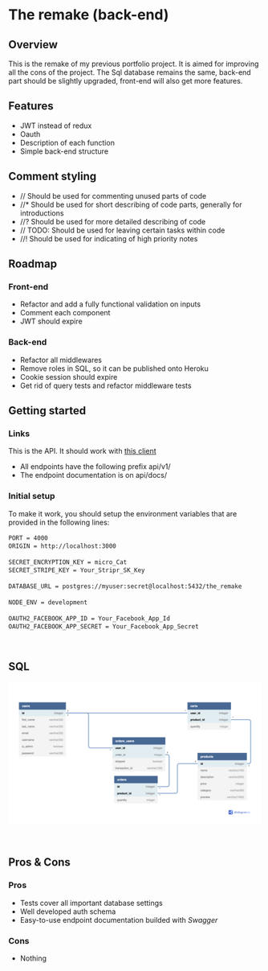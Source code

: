 # The remake (back-end)

## Overview

This is the remake of my previous portfolio project. It is aimed for improving all the cons of the project. The Sql database remains the same, back-end part should be slightly upgraded, front-end will also get more features.

## Features

- JWT instead of redux
- Oauth
- Description of each function
- Simple back-end structure

## Comment styling

- // Should be used for commenting unused parts of code
- //\* Should be used for short describing of code parts, generally for introductions
- //? Should be used for more detailed describing of code
- // TODO: Should be used for leaving certain tasks within code
- //! Should be used for indicating of high priority notes

## Roadmap

### Front-end

- Refactor and add a fully functional validation on inputs
- Comment each component
- JWT should expire

### Back-end

- Refactor all middlewares
- Remove roles in SQL, so it can be published onto Heroku
- Cookie session should expire
- Get rid of query tests and refactor middleware tests

## Getting started

### Links

This is the API. It should work with [this client](https://github.com/denisugo/the_remake_front_end)

- All endpoints have the following prefix api/v1/
- The endpoint documentation is on api/docs/

### Initial setup

To make it work, you should setup the environment variables that are provided in the following lines:

```
PORT = 4000
ORIGIN = http://localhost:3000

SECRET_ENCRYPTION_KEY = micro_Cat
SECRET_STRIPE_KEY = Your_Stripr_SK_Key

DATABASE_URL = postgres://myuser:secret@localhost:5432/the_remake

NODE_ENV = development

OAUTH2_FACEBOOK_APP_ID = Your_Facebook_App_Id
OAUTH2_FACEBOOK_APP_SECRET = Your_Facebook_App_Secret

```

 <br />

## SQL

![Diagram io](/Back-end-portfolio.png)

 <br />

## Pros & Cons

### Pros

- Tests cover all important database settings
- Well developed auth schema
- Easy-to-use endpoint documentation builded with _Swagger_

### Cons

- Nothing
